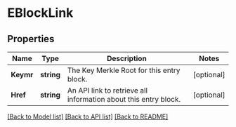 # EBlockLink

## Properties
Name | Type | Description | Notes
------------ | ------------- | ------------- | -------------
**Keymr** | **string** | The Key Merkle Root for this entry block. | [optional] 
**Href** | **string** | An API link to retrieve all information about this entry block. | [optional] 

[[Back to Model list]](../README.md#documentation-for-models) [[Back to API list]](../README.md#documentation-for-api-endpoints) [[Back to README]](../README.md)


